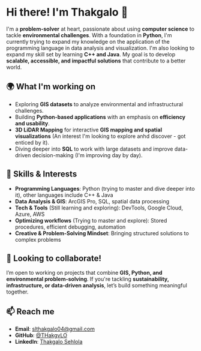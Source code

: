 # Hi there! I'm Thakgalo 👋

I'm a **problem-solver** at heart, passionate about using **computer science** to tackle **environmental challenges**. With a foundation in **Python**, I'm currently trying to expand my knowledge on the application of the programming language in data analysis and visualization. I'm also looking to expand my skill set by learning **C++ and Java**. My goal is to develop **scalable, accessible, and impactful solutions** that contribute to a better world.

## 🌍 What I'm working on
- Exploring **GIS datasets** to analyze environmental and infrastructural challenges.
- Building **Python-based applications** with an emphasis on **efficiency and usability**.
- **3D LiDAR Mapping** for interactive **GIS mapping and spatial visualizations** (An interest I'm looking to explore anhd discover - got enticed by it).
- Diving deeper into **SQL** to work with large datasets and improve data-driven decision-making (I'm improving day by day).

## 🚀 Skills & Interests
- **Programming Languages**: Python (trying to master and dive deeper into it), other languages include C++ & Java
- **Data Analysis & GIS**: ArcGIS Pro, SQL, spatial data processing
- **Tech & Tools** (Still learning and exploring): DevTools, Google Cloud, Azure, AWS
- **Optimizing workflows** (Trying to master and explore): Stored procedures, efficient debugging, automation
- **Creative & Problem-Solving Mindset**: Bringing structured solutions to complex problems

## 🤝 Looking to collaborate!
I’m open to working on projects that combine **GIS, Python, and environmental problem-solving**. If you're tackling **sustainability, infrastructure, or data-driven analysis**, let’s build something meaningful together.

## 📫 Reach me
- **Email**: slthakgalo04@gmail.com  
- **GitHub**: [@THakgvLO](https://github.com/THakgvLO)  
- **LinkedIn**: [Thakgalo Sehlola](https://www.linkedin.com/in/thakgalo-sehlola) 
